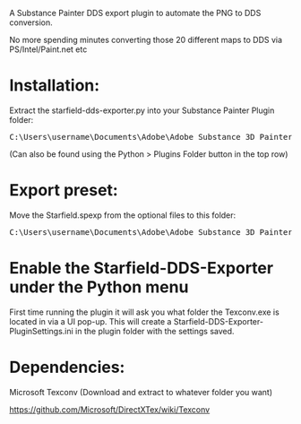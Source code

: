A Substance Painter DDS export plugin to automate the PNG to DDS conversion.

No more spending minutes converting those 20 different maps to DDS via PS/Intel/Paint.net etc

# Installation:
Extract the starfield-dds-exporter.py into your Substance Painter Plugin folder:
<pre>
C:\Users\username\Documents\Adobe\Adobe Substance 3D Painter\python\plugins
</pre>

(Can also be found using the Python > Plugins Folder button in the top row)

# Export preset:
Move the Starfield.spexp from the optional files to this folder: 
<pre>
C:\Users\username\Documents\Adobe\Adobe Substance 3D Painter\assets\export-presets
</pre>

# Enable the Starfield-DDS-Exporter under the Python menu
First time running the plugin it will ask you what folder the Texconv.exe is located in via a UI pop-up. This will create a Starfield-DDS-Exporter-PluginSettings.ini in the plugin folder with the settings saved.

# Dependencies:
Microsoft Texconv (Download and extract to whatever folder you want)

https://github.com/Microsoft/DirectXTex/wiki/Texconv
